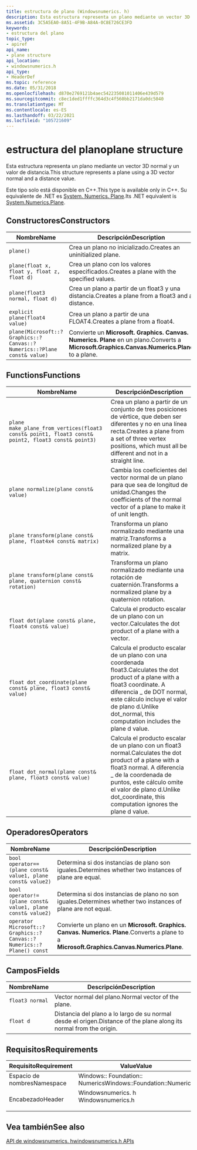 ```yaml
---
title: estructura de plano (Windowsnumerics. h)
description: Esta estructura representa un plano mediante un vector 3D normal y un valor de distancia.
ms.assetid: 3C5A5EA0-8A51-4F9B-A84A-0C8E726CE3FD
keywords:
- estructura del plano
topic_type:
- apiref
api_name:
- plane structure
api_location:
- windowsnumerics.h
api_type:
- HeaderDef
ms.topic: reference
ms.date: 05/31/2018
ms.openlocfilehash: d870e2769121b4aec542235081011406e439d579
ms.sourcegitcommit: c8ec1ded1ffffc364d3c4f560bb2171da0dc5040
ms.translationtype: MT
ms.contentlocale: es-ES
ms.lasthandoff: 03/22/2021
ms.locfileid: "105721609"
---
```

# <a name="plane-structure"></a><span data-ttu-id="ebc24-104">estructura del plano</span><span class="sxs-lookup"><span data-stu-id="ebc24-104">plane structure</span></span>

<span data-ttu-id="ebc24-105">Esta estructura representa un plano mediante un vector 3D normal y un valor de distancia.</span><span class="sxs-lookup"><span data-stu-id="ebc24-105">This structure represents a plane using a 3D vector normal and a distance value.</span></span>

<span data-ttu-id="ebc24-106">Este tipo solo está disponible en C++.</span><span class="sxs-lookup"><span data-stu-id="ebc24-106">This type is available only in C++.</span></span> <span data-ttu-id="ebc24-107">Su equivalente de .NET es [System. Numerics. Plane](/dotnet/api/system.numerics.plane?view=netframework-4.8).</span><span class="sxs-lookup"><span data-stu-id="ebc24-107">Its .NET equivalent is [System.Numerics.Plane](/dotnet/api/system.numerics.plane?view=netframework-4.8).</span></span>

## <a name="constructors"></a><span data-ttu-id="ebc24-108">Constructores</span><span class="sxs-lookup"><span data-stu-id="ebc24-108">Constructors</span></span>

| <span data-ttu-id="ebc24-109">Nombre</span><span class="sxs-lookup"><span data-stu-id="ebc24-109">Name</span></span> | <span data-ttu-id="ebc24-110">Descripción</span><span class="sxs-lookup"><span data-stu-id="ebc24-110">Description</span></span> |
|-|-|
| `plane()` | <span data-ttu-id="ebc24-111">Crea un plano no inicializado.</span><span class="sxs-lookup"><span data-stu-id="ebc24-111">Creates an uninitialized plane.</span></span> |
| `plane(float x, float y, float z, float d)` | <span data-ttu-id="ebc24-112">Crea un plano con los valores especificados.</span><span class="sxs-lookup"><span data-stu-id="ebc24-112">Creates a plane with the specified values.</span></span> |
| `plane(float3 normal, float d)` | <span data-ttu-id="ebc24-113">Crea un plano a partir de un float3 y una distancia.</span><span class="sxs-lookup"><span data-stu-id="ebc24-113">Creates a plane from a float3 and a distance.</span></span> |
| `explicit plane(float4 value)` | <span data-ttu-id="ebc24-114">Crea un plano a partir de una FLOAT4.</span><span class="sxs-lookup"><span data-stu-id="ebc24-114">Creates a plane from a float4.</span></span> |
| `plane(Microsoft::?Graphics::?Canvas::?Numerics::?Plane const& value)` | <span data-ttu-id="ebc24-115">Convierte un **Microsoft. Graphics. Canvas. Numerics. Plane** en un plano.</span><span class="sxs-lookup"><span data-stu-id="ebc24-115">Converts a **Microsoft.Graphics.Canvas.Numerics.Plane** to a plane.</span></span> |

## <a name="functions"></a><span data-ttu-id="ebc24-116">Functions</span><span class="sxs-lookup"><span data-stu-id="ebc24-116">Functions</span></span>

| <span data-ttu-id="ebc24-117">Nombre</span><span class="sxs-lookup"><span data-stu-id="ebc24-117">Name</span></span> | <span data-ttu-id="ebc24-118">Descripción</span><span class="sxs-lookup"><span data-stu-id="ebc24-118">Description</span></span> |
|-|-|
| `plane make_plane_from_vertices(float3 const& point1, float3 const& point2, float3 const& point3)` | <span data-ttu-id="ebc24-119">Crea un plano a partir de un conjunto de tres posiciones de vértice, que deben ser diferentes y no en una línea recta.</span><span class="sxs-lookup"><span data-stu-id="ebc24-119">Creates a plane from a set of three vertex positions, which must all be different and not in a straight line.</span></span> |
| `plane normalize(plane const& value)` | <span data-ttu-id="ebc24-120">Cambia los coeficientes del vector normal de un plano para que sea de longitud de unidad.</span><span class="sxs-lookup"><span data-stu-id="ebc24-120">Changes the coefficients of the normal vector of a plane to make it of unit length.</span></span> |
| `plane transform(plane const& plane, float4x4 const& matrix)` | <span data-ttu-id="ebc24-121">Transforma un plano normalizado mediante una matriz.</span><span class="sxs-lookup"><span data-stu-id="ebc24-121">Transforms a normalized plane by a matrix.</span></span> |
| `plane transform(plane const& plane, quaternion const& rotation)` | <span data-ttu-id="ebc24-122">Transforma un plano normalizado mediante una rotación de cuaternión.</span><span class="sxs-lookup"><span data-stu-id="ebc24-122">Transforms a normalized plane by a quaternion rotation.</span></span> |
| `float dot(plane const& plane, float4 const& value)` | <span data-ttu-id="ebc24-123">Calcula el producto escalar de un plano con un vector.</span><span class="sxs-lookup"><span data-stu-id="ebc24-123">Calculates the dot product of a plane with a vector.</span></span> |
| `float dot_coordinate(plane const& plane, float3 const& value)` | <span data-ttu-id="ebc24-124">Calcula el producto escalar de un plano con una coordenada float3.</span><span class="sxs-lookup"><span data-stu-id="ebc24-124">Calculates the dot product of a plane with a float3 coordinate.</span></span> <span data-ttu-id="ebc24-125">A diferencia \_ de DOT normal, este cálculo incluye el valor de plano d.</span><span class="sxs-lookup"><span data-stu-id="ebc24-125">Unlike dot\_normal, this computation includes the plane d value.</span></span> |
| `float dot_normal(plane const& plane, float3 const& value)` | <span data-ttu-id="ebc24-126">Calcula el producto escalar de un plano con un float3 normal.</span><span class="sxs-lookup"><span data-stu-id="ebc24-126">Calculates the dot product of a plane with a float3 normal.</span></span> <span data-ttu-id="ebc24-127">A diferencia \_ de la coordenada de puntos, este cálculo omite el valor de plano d.</span><span class="sxs-lookup"><span data-stu-id="ebc24-127">Unlike dot\_coordinate, this computation ignores the plane d value.</span></span> |

## <a name="operators"></a><span data-ttu-id="ebc24-128">Operadores</span><span class="sxs-lookup"><span data-stu-id="ebc24-128">Operators</span></span>

| <span data-ttu-id="ebc24-129">Nombre</span><span class="sxs-lookup"><span data-stu-id="ebc24-129">Name</span></span> | <span data-ttu-id="ebc24-130">Descripción</span><span class="sxs-lookup"><span data-stu-id="ebc24-130">Description</span></span> |
|-|-|
| `bool operator== (plane const& value1, plane const& value2)` | <span data-ttu-id="ebc24-131">Determina si dos instancias de plano son iguales.</span><span class="sxs-lookup"><span data-stu-id="ebc24-131">Determines whether two instances of plane are equal.</span></span> |
| `bool operator!= (plane const& value1, plane const& value2)` | <span data-ttu-id="ebc24-132">Determina si dos instancias de plano no son iguales.</span><span class="sxs-lookup"><span data-stu-id="ebc24-132">Determines whether two instances of plane are not equal.</span></span> |
| `operator Microsoft::?Graphics::?Canvas::?Numerics::?Plane() const` | <span data-ttu-id="ebc24-133">Convierte un plano en un **Microsoft. Graphics. Canvas. Numerics. Plane**.</span><span class="sxs-lookup"><span data-stu-id="ebc24-133">Converts a plane to a **Microsoft.Graphics.Canvas.Numerics.Plane**.</span></span> |

## <a name="fields"></a><span data-ttu-id="ebc24-134">Campos</span><span class="sxs-lookup"><span data-stu-id="ebc24-134">Fields</span></span>

| <span data-ttu-id="ebc24-135">Nombre</span><span class="sxs-lookup"><span data-stu-id="ebc24-135">Name</span></span> | <span data-ttu-id="ebc24-136">Descripción</span><span class="sxs-lookup"><span data-stu-id="ebc24-136">Description</span></span> |
|-|-|
| `float3 normal` | <span data-ttu-id="ebc24-137">Vector normal del plano.</span><span class="sxs-lookup"><span data-stu-id="ebc24-137">Normal vector of the plane.</span></span> |
| `float d` | <span data-ttu-id="ebc24-138">Distancia del plano a lo largo de su normal desde el origen.</span><span class="sxs-lookup"><span data-stu-id="ebc24-138">Distance of the plane along its normal from the origin.</span></span> |

## <a name="requirements"></a><span data-ttu-id="ebc24-139">Requisitos</span><span class="sxs-lookup"><span data-stu-id="ebc24-139">Requirements</span></span>

| <span data-ttu-id="ebc24-140">Requisito</span><span class="sxs-lookup"><span data-stu-id="ebc24-140">Requirement</span></span> | <span data-ttu-id="ebc24-141">Value</span><span class="sxs-lookup"><span data-stu-id="ebc24-141">Value</span></span> |
|-|-|
| <span data-ttu-id="ebc24-142">Espacio de nombres</span><span class="sxs-lookup"><span data-stu-id="ebc24-142">Namespace</span></span> | <span data-ttu-id="ebc24-143">Windows:: Foundation:: Numerics</span><span class="sxs-lookup"><span data-stu-id="ebc24-143">Windows::Foundation::Numerics</span></span> |
| <span data-ttu-id="ebc24-144">Encabezado</span><span class="sxs-lookup"><span data-stu-id="ebc24-144">Header</span></span> | <dl> <span data-ttu-id="ebc24-145"><dt>Windowsnumerics. h</dt></span><span class="sxs-lookup"><span data-stu-id="ebc24-145"><dt>Windowsnumerics.h</dt></span></span> </dl> |

## <a name="see-also"></a><span data-ttu-id="ebc24-146">Vea también</span><span class="sxs-lookup"><span data-stu-id="ebc24-146">See also</span></span>

[<span data-ttu-id="ebc24-147">API de windowsnumerics. h</span><span class="sxs-lookup"><span data-stu-id="ebc24-147">windowsnumerics.h APIs</span></span>](windowsnumerics-h-apis-portal.md)
